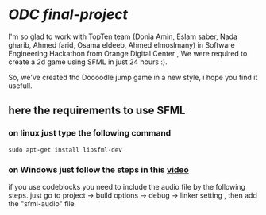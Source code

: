 # *ODC final-project*
I'm so glad to work with TopTen team (Donia Amin, Eslam saber, Nada gharib, Ahmed farid, Osama eldeeb, Ahmed elmoslmany) in Software Engineering Hackathon from Orange Digital Center , We were required to create a 2d game using SFML in just 24 hours :).

So, we've created thd Doooodle jump game in a new style, i hope you find it usefull.


## here the requirements to use SFML
### on linux just type the following command
```
sudo apt-get install libsfml-dev
```

### on Windows just follow the steps in this [video](https://www.youtube.com/watch?v=fcZFaiGFIMA)

if you use codeblocks you need to include the audio file by the following steps. just go to 
project -> build options -> debug -> linker setting , then add the "sfml-audio" file
